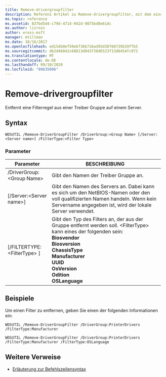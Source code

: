 ```yaml
---
title: Remove-drivergroupfilter
description: Referenz Artikel zu Remove-drivergroupfilter, mit dem eine Filterregel aus einer Treiber Gruppe auf einem Server entfernt wird.
ms.topic: reference
ms.assetid: 837bd5d4-c79d-4714-942d-9875bd8e61dc
ms.author: lizross
author: eross-msft
manager: mtillman
ms.date: 10/16/2017
ms.openlocfilehash: ed154b0ef50ebf36b716ad93d30768739b39ffb5
ms.sourcegitcommit: db2d46842c68813d043738d6523f13d8454fc972
ms.translationtype: MT
ms.contentlocale: de-DE
ms.lasthandoff: 09/10/2020
ms.locfileid: "89635096"
---
```

# <a name="remove-drivergroupfilter"></a>Remove-drivergroupfilter



Entfernt eine Filterregel aus einer Treiber Gruppe auf einem Server.

## <a name="syntax"></a>Syntax

```
WDSUTIL /Remove-DriverGroupFilter /DriverGroup:<Group Name> [/Server:<Server name>] /FilterType:<Filter Type>
```

### <a name="parameters"></a>Parameter

|Parameter|BESCHREIBUNG|
|---------|-----------|
|/DriverGroup:\<Group Name>|Gibt den Namen der Treiber Gruppe an.|
|[/Server:\<Server name>]|Gibt den Namen des Servers an. Dabei kann es sich um den NetBIOS-Namen oder den voll qualifizierten Namen handeln. Wenn kein Servername angegeben ist, wird der lokale Server verwendet.|
|[/FILTERTYPE: \<FilterType> ]|Gibt den Typ des Filters an, der aus der Gruppe entfernt werden soll. \<FilterType> kann eines der folgenden sein:</br>**Biosvendor**</br>**Biosversion**</br>**ChassisType**</br>**Manufacturer**</br>**UUID**</br>**OsVersion**</br>**Odition**</br>**OSLanguage**|

## <a name="examples"></a>Beispiele

Um einen Filter zu entfernen, geben Sie einen der folgenden Informationen ein:
```
WDSUTIL /Remove-DriverGroupFilter /DriverGroup:PrinterDrivers /FilterType:Manufacturer
```
```
WDSUTIL /Remove-DriverGroupFilter /DriverGroup:PrinterDrivers /FilterType:Manufacturer /FilterType:OSLanguage
```

## <a name="additional-references"></a>Weitere Verweise

- [Erläuterung zur Befehlszeilensyntax](command-line-syntax-key.md)